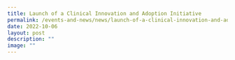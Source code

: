 ```yaml
---
title: Launch of a Clinical Innovation and Adoption Initiative
permalink: /events-and-news/news/launch-of-a-clinical-innovation-and-adoption-initiative/
date: 2022-10-06
layout: post
description: ""
image: ""
---
```

